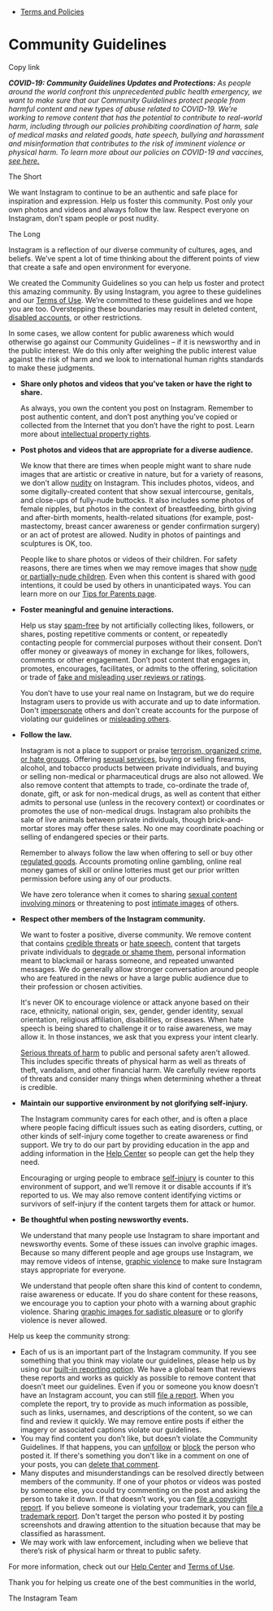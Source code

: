 *   [Terms and Policies](https://help.instagram.com/1417489251945243/?helpref=breadcrumb)

Community Guidelines
====================

Copy link

_**COVID-19: Community Guidelines Updates and Protections:** As people around the world confront this unprecedented public health emergency, we want to make sure that our Community Guidelines protect people from harmful content and new types of abuse related to COVID-19. We’re working to remove content that has the potential to contribute to real-world harm, including through our policies prohibiting coordination of harm, sale of medical masks and related goods, hate speech, bullying and harassment and misinformation that contributes to the risk of imminent violence or physical harm. To learn more about our policies on COVID-19 and vaccines, [see here.](https://help.instagram.com/697825587576762?helpref=faq_content)_

The Short

We want Instagram to continue to be an authentic and safe place for inspiration and expression. Help us foster this community. Post only your own photos and videos and always follow the law. Respect everyone on Instagram, don’t spam people or post nudity.

The Long

Instagram is a reflection of our diverse community of cultures, ages, and beliefs. We’ve spent a lot of time thinking about the different points of view that create a safe and open environment for everyone.

We created the Community Guidelines so you can help us foster and protect this amazing community. By using Instagram, you agree to these guidelines and our [Terms of Use](https://www.instagram.com/legal/terms). We’re committed to these guidelines and we hope you are too. Overstepping these boundaries may result in deleted content, [disabled accounts](https://help.instagram.com/366993040048856?helpref=faq_content), or other restrictions.

In some cases, we allow content for public awareness which would otherwise go against our Community Guidelines – if it is newsworthy and in the public interest. We do this only after weighing the public interest value against the risk of harm and we look to international human rights standards to make these judgments.

*   **Share only photos and videos that you’ve taken or have the right to share.**
    
    As always, you own the content you post on Instagram. Remember to post authentic content, and don’t post anything you’ve copied or collected from the Internet that you don’t have the right to post. Learn more about [intellectual property rights](https://help.instagram.com/126382350847838?helpref=faq_content).
    
*   **Post photos and videos that are appropriate for a diverse audience.**
    
    We know that there are times when people might want to share nude images that are artistic or creative in nature, but for a variety of reasons, we don’t allow [nudity](https://l.instagram.com/?u=https%3A%2F%2Fwww.facebook.com%2Fcommunitystandards%2Fadult_nudity_sexual_activity&e=AT27oiFRclVBqEB7HRFU2qDJzSYYAPVX5LnvKiLU_oz_OtJrl8vFiyaZS4RB1OMcuTKmXknvVJgVKO9gcZbmjH8HGYCsk7OsvO1Z9_t8ug9zy483-9EM4kf0gDeIFszg3ZHit-gtL_m0NXrugrNusg) on Instagram. This includes photos, videos, and some digitally-created content that show sexual intercourse, genitals, and close-ups of fully-nude buttocks. It also includes some photos of female nipples, but photos in the context of breastfeeding, birth giving and after-birth moments, health-related situations (for example, post-mastectomy, breast cancer awareness or gender confirmation surgery) or an act of protest are allowed. Nudity in photos of paintings and sculptures is OK, too.
    
    People like to share photos or videos of their children. For safety reasons, there are times when we may remove images that show [nude or partially-nude children](https://l.instagram.com/?u=https%3A%2F%2Fwww.facebook.com%2Fcommunitystandards%2Fchild_nudity_sexual_exploitation&e=AT27oiFRclVBqEB7HRFU2qDJzSYYAPVX5LnvKiLU_oz_OtJrl8vFiyaZS4RB1OMcuTKmXknvVJgVKO9gcZbmjH8HGYCsk7OsvO1Z9_t8ug9zy483-9EM4kf0gDeIFszg3ZHit-gtL_m0NXrugrNusg). Even when this content is shared with good intentions, it could be used by others in unanticipated ways. You can learn more on our [Tips for Parents page](https://help.instagram.com/154475974694511/?helpref=faq_content).
    
*   **Foster meaningful and genuine interactions.**
    
    Help us stay [spam-free](https://l.instagram.com/?u=https%3A%2F%2Fwww.facebook.com%2Fcommunitystandards%2Fspam&e=AT27oiFRclVBqEB7HRFU2qDJzSYYAPVX5LnvKiLU_oz_OtJrl8vFiyaZS4RB1OMcuTKmXknvVJgVKO9gcZbmjH8HGYCsk7OsvO1Z9_t8ug9zy483-9EM4kf0gDeIFszg3ZHit-gtL_m0NXrugrNusg) by not artificially collecting likes, followers, or shares, posting repetitive comments or content, or repeatedly contacting people for commercial purposes without their consent. Don’t offer money or giveaways of money in exchange for likes, followers, comments or other engagement. Don’t post content that engages in, promotes, encourages, facilitates, or admits to the offering, solicitation or trade of [fake and misleading user reviews or ratings](https://l.instagram.com/?u=https%3A%2F%2Fwww.facebook.com%2Fcommunitystandards%2Ffraud_deception&e=AT27oiFRclVBqEB7HRFU2qDJzSYYAPVX5LnvKiLU_oz_OtJrl8vFiyaZS4RB1OMcuTKmXknvVJgVKO9gcZbmjH8HGYCsk7OsvO1Z9_t8ug9zy483-9EM4kf0gDeIFszg3ZHit-gtL_m0NXrugrNusg).
    
    You don’t have to use your real name on Instagram, but we do require Instagram users to provide us with accurate and up to date information. Don't [impersonate](https://l.instagram.com/?u=https%3A%2F%2Fwww.facebook.com%2Fcommunitystandards%2Fmisrepresentation&e=AT27oiFRclVBqEB7HRFU2qDJzSYYAPVX5LnvKiLU_oz_OtJrl8vFiyaZS4RB1OMcuTKmXknvVJgVKO9gcZbmjH8HGYCsk7OsvO1Z9_t8ug9zy483-9EM4kf0gDeIFszg3ZHit-gtL_m0NXrugrNusg) others and don't create accounts for the purpose of violating our guidelines or [misleading others](https://l.instagram.com/?u=https%3A%2F%2Ftransparency.fb.com%2Fpolicies%2Fcommunity-standards%2Finauthentic-behavior%2F&e=AT27oiFRclVBqEB7HRFU2qDJzSYYAPVX5LnvKiLU_oz_OtJrl8vFiyaZS4RB1OMcuTKmXknvVJgVKO9gcZbmjH8HGYCsk7OsvO1Z9_t8ug9zy483-9EM4kf0gDeIFszg3ZHit-gtL_m0NXrugrNusg).
    
*   **Follow the law.**
    
    Instagram is not a place to support or praise [terrorism, organized crime, or hate groups](https://l.instagram.com/?u=https%3A%2F%2Fwww.facebook.com%2Fcommunitystandards%2Fdangerous_individuals_organizations&e=AT27oiFRclVBqEB7HRFU2qDJzSYYAPVX5LnvKiLU_oz_OtJrl8vFiyaZS4RB1OMcuTKmXknvVJgVKO9gcZbmjH8HGYCsk7OsvO1Z9_t8ug9zy483-9EM4kf0gDeIFszg3ZHit-gtL_m0NXrugrNusg). Offering [sexual services](https://l.instagram.com/?u=https%3A%2F%2Fwww.facebook.com%2Fcommunitystandards%2Fsexual_solicitation&e=AT27oiFRclVBqEB7HRFU2qDJzSYYAPVX5LnvKiLU_oz_OtJrl8vFiyaZS4RB1OMcuTKmXknvVJgVKO9gcZbmjH8HGYCsk7OsvO1Z9_t8ug9zy483-9EM4kf0gDeIFszg3ZHit-gtL_m0NXrugrNusg), buying or selling firearms, alcohol, and tobacco products between private individuals, and buying or selling non-medical or pharmaceutical drugs are also not allowed. We also remove content that attempts to trade, co-ordinate the trade of, donate, gift, or ask for non-medical drugs, as well as content that either admits to personal use (unless in the recovery context) or coordinates or promotes the use of non-medical drugs. Instagram also prohibits the sale of live animals between private individuals, though brick-and-mortar stores may offer these sales. No one may coordinate poaching or selling of endangered species or their parts.
    
    Remember to always follow the law when offering to sell or buy other [regulated goods](https://l.instagram.com/?u=https%3A%2F%2Fwww.facebook.com%2Fcommunitystandards%2Fregulated_goods&e=AT27oiFRclVBqEB7HRFU2qDJzSYYAPVX5LnvKiLU_oz_OtJrl8vFiyaZS4RB1OMcuTKmXknvVJgVKO9gcZbmjH8HGYCsk7OsvO1Z9_t8ug9zy483-9EM4kf0gDeIFszg3ZHit-gtL_m0NXrugrNusg). Accounts promoting online gambling, online real money games of skill or online lotteries must get our prior written permission before using any of our products.
    
    We have zero tolerance when it comes to sharing [sexual content involving minors](https://l.instagram.com/?u=https%3A%2F%2Fwww.facebook.com%2Fcommunitystandards%2Fchild_nudity_sexual_exploitation&e=AT27oiFRclVBqEB7HRFU2qDJzSYYAPVX5LnvKiLU_oz_OtJrl8vFiyaZS4RB1OMcuTKmXknvVJgVKO9gcZbmjH8HGYCsk7OsvO1Z9_t8ug9zy483-9EM4kf0gDeIFszg3ZHit-gtL_m0NXrugrNusg) or threatening to post [intimate images](https://l.instagram.com/?u=https%3A%2F%2Fwww.facebook.com%2Fcommunitystandards%2Fsexual_exploitation_adults&e=AT27oiFRclVBqEB7HRFU2qDJzSYYAPVX5LnvKiLU_oz_OtJrl8vFiyaZS4RB1OMcuTKmXknvVJgVKO9gcZbmjH8HGYCsk7OsvO1Z9_t8ug9zy483-9EM4kf0gDeIFszg3ZHit-gtL_m0NXrugrNusg) of others.
    
*   **Respect other members of the Instagram community.**
    
    We want to foster a positive, diverse community. We remove content that contains [credible threats](https://l.instagram.com/?u=https%3A%2F%2Fwww.facebook.com%2Fcommunitystandards%2Fcredible_violence&e=AT27oiFRclVBqEB7HRFU2qDJzSYYAPVX5LnvKiLU_oz_OtJrl8vFiyaZS4RB1OMcuTKmXknvVJgVKO9gcZbmjH8HGYCsk7OsvO1Z9_t8ug9zy483-9EM4kf0gDeIFszg3ZHit-gtL_m0NXrugrNusg) or [hate speech](https://l.instagram.com/?u=https%3A%2F%2Fwww.facebook.com%2Fcommunitystandards%2Fhate_speech&e=AT27oiFRclVBqEB7HRFU2qDJzSYYAPVX5LnvKiLU_oz_OtJrl8vFiyaZS4RB1OMcuTKmXknvVJgVKO9gcZbmjH8HGYCsk7OsvO1Z9_t8ug9zy483-9EM4kf0gDeIFszg3ZHit-gtL_m0NXrugrNusg), content that targets private individuals to [degrade or shame them](https://l.instagram.com/?u=https%3A%2F%2Fwww.facebook.com%2Fcommunitystandards%2Fbullying&e=AT27oiFRclVBqEB7HRFU2qDJzSYYAPVX5LnvKiLU_oz_OtJrl8vFiyaZS4RB1OMcuTKmXknvVJgVKO9gcZbmjH8HGYCsk7OsvO1Z9_t8ug9zy483-9EM4kf0gDeIFszg3ZHit-gtL_m0NXrugrNusg), personal information meant to blackmail or harass someone, and repeated unwanted messages. We do generally allow stronger conversation around people who are featured in the news or have a large public audience due to their profession or chosen activities.
    
    It's never OK to encourage violence or attack anyone based on their race, ethnicity, national origin, sex, gender, gender identity, sexual orientation, religious affiliation, disabilities, or diseases. When hate speech is being shared to challenge it or to raise awareness, we may allow it. In those instances, we ask that you express your intent clearly.
    
    [Serious threats of harm](https://l.instagram.com/?u=https%3A%2F%2Fwww.facebook.com%2Fcommunitystandards%2Fcredible_violence&e=AT27oiFRclVBqEB7HRFU2qDJzSYYAPVX5LnvKiLU_oz_OtJrl8vFiyaZS4RB1OMcuTKmXknvVJgVKO9gcZbmjH8HGYCsk7OsvO1Z9_t8ug9zy483-9EM4kf0gDeIFszg3ZHit-gtL_m0NXrugrNusg) to public and personal safety aren't allowed. This includes specific threats of physical harm as well as threats of theft, vandalism, and other financial harm. We carefully review reports of threats and consider many things when determining whether a threat is credible.
    
*   **Maintain our supportive environment by not glorifying self-injury.**
    
    The Instagram community cares for each other, and is often a place where people facing difficult issues such as eating disorders, cutting, or other kinds of self-injury come together to create awareness or find support. We try to do our part by providing education in the app and adding information in the [Help Center](https://help.instagram.com/) so people can get the help they need.
    
    Encouraging or urging people to embrace [self-injury](https://l.instagram.com/?u=https%3A%2F%2Fwww.facebook.com%2Fcommunitystandards%2Fsuicide_self_injury_violence&e=AT27oiFRclVBqEB7HRFU2qDJzSYYAPVX5LnvKiLU_oz_OtJrl8vFiyaZS4RB1OMcuTKmXknvVJgVKO9gcZbmjH8HGYCsk7OsvO1Z9_t8ug9zy483-9EM4kf0gDeIFszg3ZHit-gtL_m0NXrugrNusg) is counter to this environment of support, and we’ll remove it or disable accounts if it’s reported to us. We may also remove content identifying victims or survivors of self-injury if the content targets them for attack or humor.
    
*   **Be thoughtful when posting newsworthy events.**
    
    We understand that many people use Instagram to share important and newsworthy events. Some of these issues can involve graphic images. Because so many different people and age groups use Instagram, we may remove videos of intense, [graphic violence](https://l.instagram.com/?u=https%3A%2F%2Fwww.facebook.com%2Fcommunitystandards%2Fgraphic_violence&e=AT27oiFRclVBqEB7HRFU2qDJzSYYAPVX5LnvKiLU_oz_OtJrl8vFiyaZS4RB1OMcuTKmXknvVJgVKO9gcZbmjH8HGYCsk7OsvO1Z9_t8ug9zy483-9EM4kf0gDeIFszg3ZHit-gtL_m0NXrugrNusg) to make sure Instagram stays appropriate for everyone.
    
    We understand that people often share this kind of content to condemn, raise awareness or educate. If you do share content for these reasons, we encourage you to caption your photo with a warning about graphic violence. Sharing [graphic images for sadistic pleasure](https://l.instagram.com/?u=https%3A%2F%2Fwww.facebook.com%2Fcommunitystandards%2Fcruel_insensitive&e=AT27oiFRclVBqEB7HRFU2qDJzSYYAPVX5LnvKiLU_oz_OtJrl8vFiyaZS4RB1OMcuTKmXknvVJgVKO9gcZbmjH8HGYCsk7OsvO1Z9_t8ug9zy483-9EM4kf0gDeIFszg3ZHit-gtL_m0NXrugrNusg) or to glorify violence is never allowed.
    

Help us keep the community strong:

*   Each of us is an important part of the Instagram community. If you see something that you think may violate our guidelines, please help us by using our [built-in reporting option](https://help.instagram.com/165828726894770?helpref=faq_content). We have a global team that reviews these reports and works as quickly as possible to remove content that doesn’t meet our guidelines. Even if you or someone you know doesn’t have an Instagram account, you can still [file a report](https://help.instagram.com/contact/383679321740945). When you complete the report, try to provide as much information as possible, such as links, usernames, and descriptions of the content, so we can find and review it quickly. We may remove entire posts if either the imagery or associated captions violate our guidelines.
*   You may find content you don’t like, but doesn’t violate the Community Guidelines. If that happens, you can [unfollow](https://help.instagram.com/286340048138725?helpref=faq_content) or [block](https://help.instagram.com/426700567389543/?helpref=faq_content) the person who posted it. If there's something you don't like in a comment on one of your posts, you can [delete that comment](https://help.instagram.com/289098941190483?helpref=faq_content).
*   Many disputes and misunderstandings can be resolved directly between members of the community. If one of your photos or videos was posted by someone else, you could try commenting on the post and asking the person to take it down. If that doesn’t work, you can [file a copyright report](https://help.instagram.com/126382350847838?helpref=faq_content). If you believe someone is violating your trademark, you can [file a trademark report](https://help.instagram.com/222826637847963?helpref=faq_content). Don't target the person who posted it by posting screenshots and drawing attention to the situation because that may be classified as harassment.
*   We may work with law enforcement, including when we believe that there’s risk of physical harm or threat to public safety.

For more information, check out our [Help Center](https://help.instagram.com/) and [Terms of Use](https://l.instagram.com/?u=http%3A%2F%2Finstagram.com%2Flegal%2Fterms%2F%23&e=AT27oiFRclVBqEB7HRFU2qDJzSYYAPVX5LnvKiLU_oz_OtJrl8vFiyaZS4RB1OMcuTKmXknvVJgVKO9gcZbmjH8HGYCsk7OsvO1Z9_t8ug9zy483-9EM4kf0gDeIFszg3ZHit-gtL_m0NXrugrNusg).

Thank you for helping us create one of the best communities in the world,

The Instagram Team
